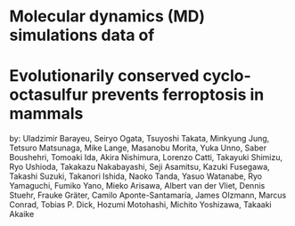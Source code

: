 # Molecular dynamics (MD) simulations data of 
# Evolutionarily conserved cyclo-octasulfur prevents ferroptosis in mammals

by: Uladzimir Barayeu, Seiryo Ogata, Tsuyoshi Takata, Minkyung Jung, Tetsuro Matsunaga, Mike Lange, Masanobu Morita, Yuka Unno, Saber Boushehri, Tomoaki Ida, Akira Nishimura, Lorenzo Catti, Takayuki Shimizu, Ryo Ushioda, Takakazu Nakabayashi, Seji Asamitsu, Kazuki Fusegawa, Takashi Suzuki, Takanori Ishida, Naoko Tanda, Yasuo Watanabe, Ryo Yamaguchi, Fumiko Yano, Mieko Arisawa, Albert van der Vliet, Dennis Stuehr, Frauke Gräter, Camilo Aponte-Santamaría, James Olzmann, Marcus Conrad, Tobias P. Dick, Hozumi Motohashi, Michito Yoshizawa, Takaaki Akaike

